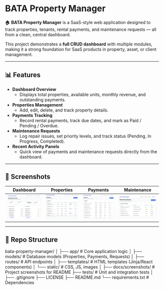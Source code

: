 # BATA Property Manager

🏠 **BATA Property Manager** is a SaaS-style web application designed to track properties, tenants, rental payments, and maintenance requests — all from a clean, central dashboard.  

This project demonstrates a **full CRUD dashboard** with multiple modules, making it a strong foundation for SaaS products in property, asset, or client management.

---

## 📊 Features
- **Dashboard Overview**  
  - Displays total properties, available units, monthly revenue, and outstanding payments.  
- **Properties Management**  
  - Add, edit, delete, and track property details.  
- **Payments Tracking**  
  - Record rental payments, track due dates, and mark as Paid / Pending / Overdue.  
- **Maintenance Requests**  
  - Log repair issues, set priority levels, and track status (Pending, In Progress, Completed).  
- **Recent Activity Panels**  
  - Quick view of payments and maintenance requests directly from the dashboard.  

---

## 📸 Screenshots
Dashboard | Properties | Payments | Maintenance
:--: | :--: | :--: | :--:
![Dashboard](docs/screenshots/dashboard.png) | ![Properties](docs/screenshots/properties.png) | ![Payments](docs/screenshots/payments.png) | ![Maintenance](docs/screenshots/maintenance.png)  

---

## 📂 Repo Structure

bata-property-manager/
│
├── app/                     # Core application logic
│   ├── models/              # Database models (Properties, Payments, Requests)
│   ├── routes/              # API endpoints
│   ├── templates/           # HTML templates (Jinja/React components)
│   └── static/              # CSS, JS, images
│
├── docs/screenshots/        # Project screenshots for README
├── tests/                   # Unit and integration tests
│
├── .gitignore
├── LICENSE
├── README.md
└── requirements.txt         # Dependencies

